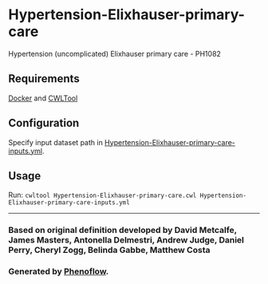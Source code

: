 # Hypertension-Elixhauser-primary-care

Hypertension (uncomplicated) Elixhauser primary care - PH1082

## Requirements

[Docker](https://docs.docker.com/install/) and [CWLTool](https://github.com/common-workflow-language/cwltool#install)

## Configuration

Specify input dataset path in [Hypertension-Elixhauser-primary-care-inputs.yml](Hypertension-Elixhauser-primary-care-inputs.yml).

## Usage

Run: `cwltool Hypertension-Elixhauser-primary-care.cwl Hypertension-Elixhauser-primary-care-inputs.yml`

***

### Based on original definition developed by David Metcalfe, James Masters, Antonella Delmestri, Andrew Judge, Daniel Perry, Cheryl Zogg, Belinda Gabbe, Matthew Costa
### Generated by [Phenoflow](https://kclhi.org/phenoflow).
